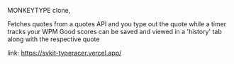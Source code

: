 MONKEYTYPE clone, 

Fetches quotes from a quotes API and you type out the quote while a timer tracks your WPM
Good scores can be saved and viewed in a 'history' tab along with the respective quote

link: https://svkit-typeracer.vercel.app/
